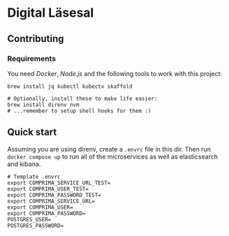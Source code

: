 # Digital Läsesal

## Contributing

### Requirements

You need _Docker_, _Node.js_ and the following tools to work with this project:

```shell
brew install jq kubectl kubectx skaffold

# Optionally, install these to make life easier:
brew install direnv nvm
# ...remember to setup shell hooks for them :)
```

## Quick start

Assuming you are using direnv, create a `.envrc` file in this dir. Then run `docker compose up` to run all of the microservices as well as elasticsearch and kibana.

```
# Template .envrc
export COMPRIMA_SERVICE_URL_TEST=
export COMPRIMA_USER_TEST=
export COMPRIMA_PASSWORD_TEST=
export COMPRIMA_SERVICE_URL=
export COMPRIMA_USER=
export COMPRIMA_PASSWORD=
POSTGRES_USER=
POSTGRES_PASSWORD=
```
